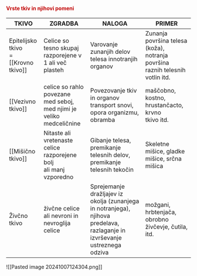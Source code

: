 #### <font color="#c00000">Vrste tkiv in njihovi pomeni</font>

| TKIVO                                          | ZGRADBA                                                                 | NALOGA                                                                                                                     | PRIMER                                                                               |
| ---------------------------------------------- | ----------------------------------------------------------------------- | -------------------------------------------------------------------------------------------------------------------------- | ------------------------------------------------------------------------------------ |
| Epitelijsko <br>tkivo<br>=<br>[[Krovno tkivo]] | Celice so tesno skupaj<br>razporejene v 1 ali več<br>plasteh            | Varovanje zunanjih delov<br> telesa innotranjih organov                                                                    | Zunanja površina telesa <br>(koža), notranja površina<br>raznih telesnih votlin itd. |
| [[Vezivno tkivo]]                              | celice so rahlo povezane<br>med seboj, med njimi je veliko medceličnine | Povezovanje tkiv in organov<br>transport snovi, opora organizmu, obramba                                                   | maščobno, kostno, hrustančacto, krvno <br>tkivo itd.                                 |
| [[Mišično tkivo]]                              | Nitaste ali vretenaste<br>celice razporejene bolj<br>ali manj vzporedno | Gibanje telesa, premikanje telesnih delov, premikanje telesnih tekočin                                                     | Skeletne mišice, gladke mišice, srčna mišica                                         |
| Živčno tkivo                                   | živčne celice ali nevroni in nevroglija celice                          | Sprejemanje dražljajev iz okolja (zunanjega in notranjega), njihova predelava, razlaganje in izvrševanje ustreznega odziva | možgani, hrbtenjača, obrobno živčevje, čutila, itd.                                  |
![[Pasted image 20241007124304.png]]
